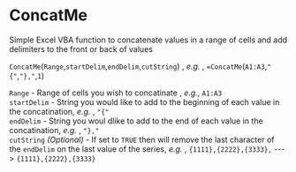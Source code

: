 ConcatMe
========

Simple Excel VBA function to concatenate values in a range of cells and add delimiters to the front or back of values  


`ConcatMe`(`Range`,`startDelim`,`endDelim`,`cutString`) , *e.g.* , `=ConcatMe`(`A1:A3`,`"{"`,`"},"`,`1`)

`Range` - Range of cells you wish to concatinate , *e.g.*, `A1:A3`<br>
`startDelim` - String you would like to add to the beginning of each value in the concatination, *e.g.* , `"{"`<br>
`endDelim` - String you woul dlike to add to the end of each value in the concatination, *e.g.* , `"},"`<br>
`cutString` *(Optional)* - If set to `TRUE` then will remove the last character of the `endDelim` on the last value of the series, *e.g.* , `{1111},{2222},{3333},` ---> `{1111},{2222},{3333}`
